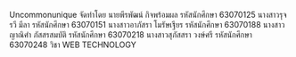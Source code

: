 Uncommonunique
จัดทำโดย
นายพีรพัฒน์ กิจพร้อมผล รหัสนักศึกษา 63070125
นางสาวรุจรวี มีลา รหัสนักศึกษา 63070151
นางสาวอาภัสรา โมรัษเฐียร รหัสนักศึกษา 63070188
นางสาวญาณิศำ ภัสสรสมบัติ รหัสนักศึกษา 63070218
นางสาวสุภัสสรา วงษ์ศรี รหัสนักศึกษา 63070248
วิชา WEB TECHNOLOGY
